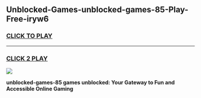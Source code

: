 
## Unblocked-Games-unblocked-games-85-Play-Free-iryw6
<h3>
<a href="https://premium76.site?title=unblocked-games-85&ref=18A1">CLICK TO PLAY</a></h3>
<hr>

<h3>
<a href="https://premium76.site?title=unblocked-games-85&ref=18A1">CLICK 2 PLAY</a>
  
</h3>

<a href="https://premium76.site?title=unblocked-games-85&ref=18A1"><img src="https://clearcache.store/games.png"></a>


**unblocked-games-85 games unblocked: Your Gateway to Fun and Accessible Online Gaming**
